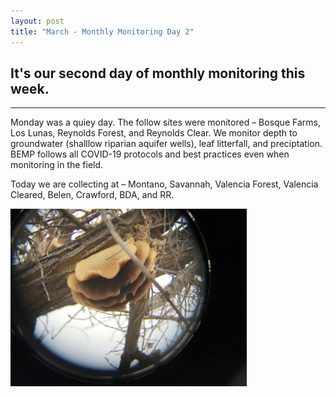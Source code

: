 ```yaml
---
layout: post
title: "March - Monthly Monitoring Day 2" 
---
```


It's our second day of monthly monitoring this week.  
----
****
Monday was a quiey day. The follow sites were monitored – Bosque Farms, Los Lunas, Reynolds Forest, and Reynolds Clear.
We monitor depth to groundwater (shalllow riparian aquifer wells), leaf litterfall, and preciptation. BEMP follows all COVID-19
protocols and best practices even when monitoring in the field.

Today we are collecting at – Montano, Savannah, Valencia Forest, Valencia Cleared, Belen, Crawford, BDA, and RR.

<img src="https://github.com/BEMPscience/BEMPscience.github.io/blob/master/assets/mon_sav_beehive_03_17_2020.jpg" alt="Bosque beehive" width=75% height=75%/>

